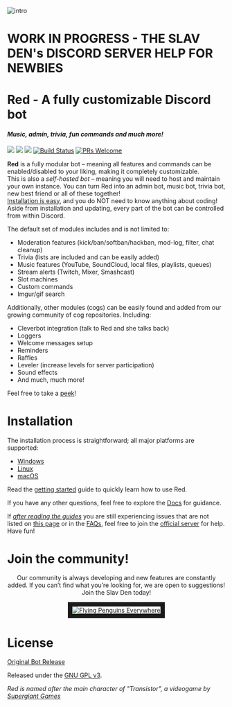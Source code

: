 ![intro](https://orig09.deviantart.net/f531/f/2013/021/5/a/miku_welcome_sign__free_to_use__by_pinkbunnii-d5s9380.gif)
# WORK IN PROGRESS - THE SLAV DEN's DISCORD SERVER HELP FOR NEWBIES
# Red - A fully customizable Discord bot
#### *Music, admin, trivia, fun commands and much more!*
[<img src="https://img.shields.io/badge/Support-Red!-orange.svg">](https://www.patreon.com/Red_Devs)  [<img src="https://img.shields.io/badge/discord-py-blue.svg">](https://github.com/Rapptz/discord.py) [<img src="https://discordapp.com/api/guilds/455274096608149527/widget.png?style=shield">](https://discord.gg/spZAzUZ) [![Build Status](https://api.travis-ci.org/Cog-Creators/Red-DiscordBot.svg?branch=develop)](https://travis-ci.org/Cog-Creators/Red-DiscordBot) [![PRs Welcome](https://img.shields.io/badge/PRs-welcome-brightgreen.svg?style=flat-square)](http://makeapullrequest.com)

**Red** is a fully modular bot – meaning all features and commands can be enabled/disabled to your liking, making it completely customizable.  
This is also a *self-hosted bot* – meaning you will need to host and maintain your own instance. You can turn Red into an admin bot, music bot, trivia bot, new best friend or all of these together!  
[Installation is easy](https://twentysix26.github.io/Red-Docs/), and you do NOT need to know anything about coding! Aside from installation and updating, every part of the bot can be controlled from within Discord.

The default set of modules includes and is not limited to:
* Moderation features (kick/ban/softban/hackban, mod-log, filter, chat cleanup)
* Trivia (lists are included and can be easily added)
* Music features (YouTube, SoundCloud, local files, playlists, queues)
* Stream alerts (Twitch, Mixer, Smashcast)
* Slot machines
* Custom commands
* Imgur/gif search

Additionally, other modules (cogs) can be easily found and added from our growing community of cog repositories. Including:
* Cleverbot integration (talk to Red and she talks back)
* Loggers
* Welcome messages setup
* Reminders
* Raffles
* Leveler (increase levels for server participation)
* Sound effects
* And much, much more!

Feel free to take a [peek](https://cogs.red/)!

# Installation

The installation process is straightforward; all major platforms are supported: 
* [Windows](https://twentysix26.github.io/Red-Docs/red_install_windows/)
* [Linux](https://twentysix26.github.io/Red-Docs/red_install_linux/)
* [macOS](https://twentysix26.github.io/Red-Docs/red_install_mac/)

Read the [getting started](https://twentysix26.github.io/Red-Docs/red_getting_started/) guide to quickly learn how to use Red.  

If you have any other questions, feel free to explore the [Docs](https://twentysix26.github.io/Red-Docs/) for guidance.

If [*after reading the guides*](https://twentysix26.github.io/Red-Docs/) you are still experiencing issues that are not listed on [this page](https://twentysix26.github.io/Red-Docs/red_guide_troubleshooting/) or in the [FAQs](https://twentysix26.github.io/Red-Docs/red_faq/), feel free to join the [official server](https://discord.gg/red) for help.  
Have fun!

# Join the community!

<span style="color:blue"> <p align="center">Our community is always developing and new features are constantly added. If you can’t find what you’re looking for, we are open to suggestions! Join the Slav Den today!</p> </span>

<p align="center"><a href="https://discord.gg/spZAzUZ" target="_blank"><img src="https://discordapp.com/api/guilds/455274096608149527/widget.png?style=banner4" 
alt="Flying Penguins Everywhere" border="10" /></a></p>


# License

[Original Bot Release](https://github.com/Cog-Creators/Red-DiscordBot)

Released under the [GNU GPL v3](LICENSE).

*Red is named after the main character of "Transistor", a videogame by [Supergiant Games](https://www.supergiantgames.com/games/transistor/)*
